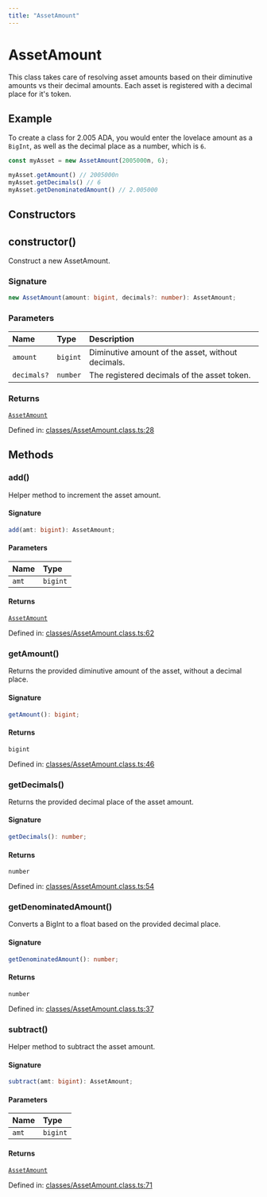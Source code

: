 ```yaml
---
title: "AssetAmount"
---
```


# AssetAmount

This class takes care of resolving asset amounts based on their diminutive amounts vs their decimal amounts.
Each asset is registered with a decimal place for it's token.

## Example

To create a class for 2.005 ADA, you would enter the lovelace amount as a `BigInt`,
as well as the decimal place as a number, which is `6`.

```ts
const myAsset = new AssetAmount(2005000n, 6);

myAsset.getAmount() // 2005000n
myAsset.getDecimals() // 6
myAsset.getDenominatedAmount() // 2.005000
```

## Constructors

## constructor()

Construct a new AssetAmount.

### Signature

```ts
new AssetAmount(amount: bigint, decimals?: number): AssetAmount;
```

### Parameters

| Name | Type | Description |
| :------ | :------ | :------ |
| `amount` | `bigint` | Diminutive amount of the asset, without decimals. |
| `decimals?` | `number` | The registered decimals of the asset token. |

### Returns

[`AssetAmount`](AssetAmount.md)

Defined in:  [classes/AssetAmount.class.ts:28](https://github.com/SundaeSwap-finance/sundae-sdk/blob/main/packages/core/src/classes/AssetAmount.class.ts#L28)

## Methods

### add()

Helper method to increment the asset amount.

#### Signature

```ts
add(amt: bigint): AssetAmount;
```

#### Parameters

| Name | Type |
| :------ | :------ |
| `amt` | `bigint` |

#### Returns

[`AssetAmount`](AssetAmount.md)

Defined in:  [classes/AssetAmount.class.ts:62](https://github.com/SundaeSwap-finance/sundae-sdk/blob/main/packages/core/src/classes/AssetAmount.class.ts#L62)

### getAmount()

Returns the provided diminutive amount of the asset, without a decimal place.

#### Signature

```ts
getAmount(): bigint;
```

#### Returns

`bigint`

Defined in:  [classes/AssetAmount.class.ts:46](https://github.com/SundaeSwap-finance/sundae-sdk/blob/main/packages/core/src/classes/AssetAmount.class.ts#L46)

### getDecimals()

Returns the provided decimal place of the asset amount.

#### Signature

```ts
getDecimals(): number;
```

#### Returns

`number`

Defined in:  [classes/AssetAmount.class.ts:54](https://github.com/SundaeSwap-finance/sundae-sdk/blob/main/packages/core/src/classes/AssetAmount.class.ts#L54)

### getDenominatedAmount()

Converts a BigInt to a float based on the provided decimal place.

#### Signature

```ts
getDenominatedAmount(): number;
```

#### Returns

`number`

Defined in:  [classes/AssetAmount.class.ts:37](https://github.com/SundaeSwap-finance/sundae-sdk/blob/main/packages/core/src/classes/AssetAmount.class.ts#L37)

### subtract()

Helper method to subtract the asset amount.

#### Signature

```ts
subtract(amt: bigint): AssetAmount;
```

#### Parameters

| Name | Type |
| :------ | :------ |
| `amt` | `bigint` |

#### Returns

[`AssetAmount`](AssetAmount.md)

Defined in:  [classes/AssetAmount.class.ts:71](https://github.com/SundaeSwap-finance/sundae-sdk/blob/main/packages/core/src/classes/AssetAmount.class.ts#L71)
